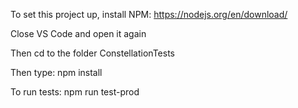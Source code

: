 To set this project up, install NPM: https://nodejs.org/en/download/

Close VS Code and open it again

Then cd to the folder ConstellationTests

Then type: npm install

To run tests: npm run test-prod
